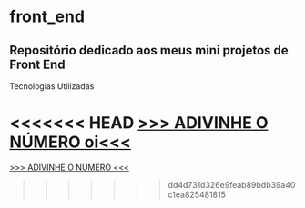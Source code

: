 # front_end
 <h2>Repositório dedicado aos meus mini projetos de Front End</h2>
 <p>
  Tecnologias Utilizadas
 </p>

<<<<<<< HEAD
<a href="https://melquetrindade.github.io/front_end2/adivinhe_num/ex6.html">>>> ADIVINHE O NÚMERO oi<<< </a>
=======
<a href="https://melquetrindade.github.io/front_end2/adivinhe_num/ex6.html">>>> ADIVINHE O NÚMERO <<< </a>
>>>>>>> dd4d731d326e9feab89bdb39a40c1ea825481815
